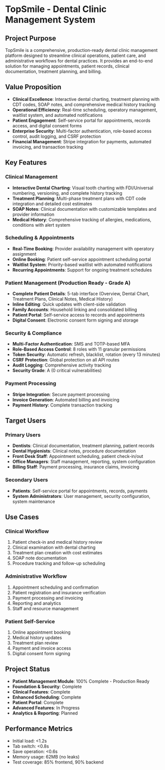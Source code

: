 # TopSmile - Dental Clinic Management System

## Project Purpose
TopSmile is a comprehensive, production-ready dental clinic management platform designed to streamline clinical operations, patient care, and administrative workflows for dental practices. It provides an end-to-end solution for managing appointments, patient records, clinical documentation, treatment planning, and billing.

## Value Proposition
- **Clinical Excellence**: Interactive dental charting, treatment planning with CDT codes, SOAP notes, and comprehensive medical history tracking
- **Operational Efficiency**: Real-time scheduling, operatory management, waitlist system, and automated notifications
- **Patient Engagement**: Self-service portal for appointments, records access, and digital consent forms
- **Enterprise Security**: Multi-factor authentication, role-based access control, audit logging, and CSRF protection
- **Financial Management**: Stripe integration for payments, automated invoicing, and transaction tracking

## Key Features

### Clinical Management
- **Interactive Dental Charting**: Visual tooth charting with FDI/Universal numbering, versioning, and complete history tracking
- **Treatment Planning**: Multi-phase treatment plans with CDT code integration and detailed cost estimates
- **SOAP Notes**: Clinical documentation with customizable templates and provider information
- **Medical History**: Comprehensive tracking of allergies, medications, conditions with alert system

### Scheduling & Appointments
- **Real-Time Booking**: Provider availability management with operatory assignment
- **Online Booking**: Patient self-service appointment scheduling portal
- **Waitlist System**: Priority-based waitlist with automated notifications
- **Recurring Appointments**: Support for ongoing treatment schedules

### Patient Management (Production Ready - Grade A)
- **Complete Patient Details**: 5-tab interface (Overview, Dental Chart, Treatment Plans, Clinical Notes, Medical History)
- **Inline Editing**: Quick updates with client-side validation
- **Family Accounts**: Household linking and consolidated billing
- **Patient Portal**: Self-service access to records and appointments
- **Digital Consent**: Electronic consent form signing and storage

### Security & Compliance
- **Multi-Factor Authentication**: SMS and TOTP-based MFA
- **Role-Based Access Control**: 8 roles with 11 granular permissions
- **Token Security**: Automatic refresh, blacklist, rotation (every 13 minutes)
- **CSRF Protection**: Global protection on all API routes
- **Audit Logging**: Comprehensive activity tracking
- **Security Grade**: A (0 critical vulnerabilities)

### Payment Processing
- **Stripe Integration**: Secure payment processing
- **Invoice Generation**: Automated billing and invoicing
- **Payment History**: Complete transaction tracking

## Target Users

### Primary Users
- **Dentists**: Clinical documentation, treatment planning, patient records
- **Dental Hygienists**: Clinical notes, procedure documentation
- **Front Desk Staff**: Appointment scheduling, patient check-in/out
- **Office Managers**: Staff management, reporting, system configuration
- **Billing Staff**: Payment processing, insurance claims, invoicing

### Secondary Users
- **Patients**: Self-service portal for appointments, records, payments
- **System Administrators**: User management, security configuration, system maintenance

## Use Cases

### Clinical Workflow
1. Patient check-in and medical history review
2. Clinical examination with dental charting
3. Treatment plan creation with cost estimates
4. SOAP note documentation
5. Procedure tracking and follow-up scheduling

### Administrative Workflow
1. Appointment scheduling and confirmation
2. Patient registration and insurance verification
3. Payment processing and invoicing
4. Reporting and analytics
5. Staff and resource management

### Patient Self-Service
1. Online appointment booking
2. Medical history updates
3. Treatment plan review
4. Payment and invoice access
5. Digital consent form signing

## Project Status
- **Patient Management Module**: 100% Complete - Production Ready
- **Foundation & Security**: Complete
- **Clinical Features**: Complete
- **Enhanced Scheduling**: Complete
- **Patient Portal**: Complete
- **Advanced Features**: In Progress
- **Analytics & Reporting**: Planned

## Performance Metrics
- Initial load: <1.2s
- Tab switch: <0.8s
- Save operation: <0.6s
- Memory usage: 62MB (no leaks)
- Test coverage: 85% frontend, 90% backend
